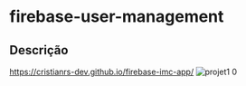 # firebase-user-management

## Descrição




https://cristianrs-dev.github.io/firebase-imc-app/
![projet1 0](https://github.com/eclipseCJP/autenticar/assets/58758617/16154fc2-8935-4b9c-99ad-d71bac8c0cd2)
